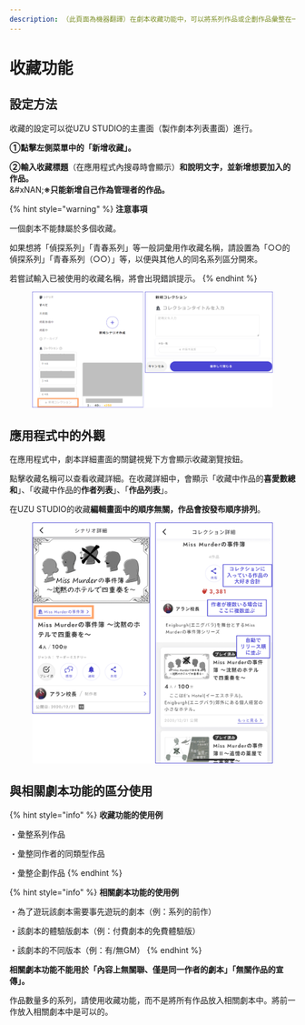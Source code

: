 ```yaml
---
description: （此頁面為機器翻譯）在劇本收藏功能中，可以將系列作品或企劃作品彙整在一起。
---
```


# 收藏功能

## 設定方法

收藏的設定可以從UZU STUDIO的主畫面（製作劇本列表畫面）進行。

**①點擊左側菜單中的「新增收藏」。**

**②輸入收藏標題**（在應用程式內搜尋時會顯示）**和說明文字，並新增想要加入的作品。**\
&#xNAN;**※只能新增自己作為管理者的作品。**

{% hint style="warning" %}
**注意事項**

一個劇本不能隸屬於多個收藏。

如果想將「偵探系列」「青春系列」等一般詞彙用作收藏名稱，請設置為「○○的偵探系列」「青春系列（○○）」等，以便與其他人的同名系列區分開來。

若嘗試輸入已被使用的收藏名稱，將會出現錯誤提示。
{% endhint %}

<figure><img src="../.gitbook/assets/image (145).png" alt=""><figcaption></figcaption></figure>

## 應用程式中的外觀

在應用程式中，劇本詳細畫面的關鍵視覺下方會顯示收藏瀏覽按鈕。

點擊收藏名稱可以查看收藏詳細。在收藏詳細中，會顯示「收藏中作品的**喜愛數總和**」、「收藏中作品的**作者列表**」、「**作品列表**」。

在UZU STUDIO的收藏**編輯畫面中的順序無關，作品會按發布順序排列**。

<figure><img src="../.gitbook/assets/image (146).png" alt=""><figcaption></figcaption></figure>

## 與相關劇本功能的區分使用

{% hint style="info" %}
**收藏功能的使用例**

・彙整系列作品

・彙整同作者的同類型作品

・彙整企劃作品
{% endhint %}

{% hint style="info" %}
**相關劇本功能的使用例**

・為了遊玩該劇本需要事先遊玩的劇本（例：系列的前作）

・該劇本的體驗版劇本（例：付費劇本的免費體驗版）

・該劇本的不同版本（例：有/無GM）
{% endhint %}

**相關劇本功能不能用於「內容上無關聯、僅是同一作者的劇本」「無關作品的宣傳」。**

作品數量多的系列，請使用收藏功能，而不是將所有作品放入相關劇本中。將前一作放入相關劇本中是可以的。
